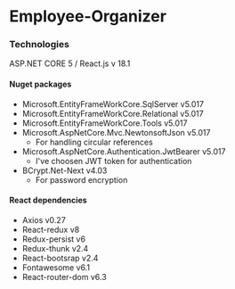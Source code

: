 # Employee-Organizer

### Technologies

ASP.NET CORE 5 / React.js v 18.1

#### Nuget packages

- Microsoft.EntityFrameWorkCore.SqlServer v5.017
- Microsoft.EntityFrameWorkCore.Relational v5.017
- Microsoft.EntityFrameWorkCore.Tools v5.017
- Microsoft.AspNetCore.Mvc.NewtonsoftJson v5.017
  - For handling circular references
- Microsoft.AspNetCore.Authentication.JwtBearer v5.017
  - I've choosen JWT token for authentication
- BCrypt.Net-Next v4.03
  - For password encryption

#### React dependencies

- Axios v0.27
- React-redux v8
- Redux-persist v6
- Redux-thunk v2.4
- React-bootsrap v2.4
- Fontawesome v6.1
- React-router-dom v6.3
